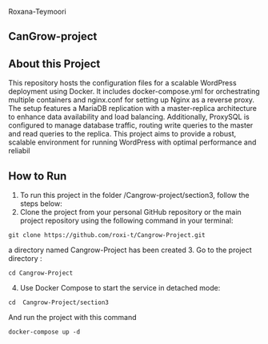 Roxana-Teymoori

## CanGrow-project
## About this Project

This repository hosts the configuration files for a scalable WordPress deployment using Docker. It includes docker-compose.yml for orchestrating multiple containers and nginx.conf for setting up Nginx as a reverse proxy. The setup features a MariaDB replication with a master-replica architecture to enhance data availability and load balancing. Additionally, ProxySQL is configured to manage database traffic, routing write queries to the master and read queries to the replica. This project aims to provide a robust, scalable environment for running WordPress with optimal performance and reliabil

## How to Run 
1. To run this project in the folder /Cangrow-project/section3, follow the steps below:
2. Clone the project from your personal GitHub repository or the main project repository using the following command in your terminal:
```shell
git clone https://github.com/roxi-t/Cangrow-Project.git
```
a directory named Cangrow-Project has been created
3. Go to the project directory :
```shell
cd Cangrow-Project
```
4. Use Docker Compose to start the service in detached mode:
```shell
cd  Cangrow-Project/section3
```
And run the project with this command
```shell
docker-compose up -d
````

